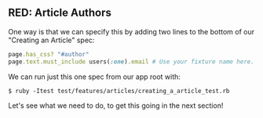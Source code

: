 ## RED: Article Authors

One way is that we can specify this by adding two lines to the bottom of our "Creating an Article" spec:

```ruby
page.has_css? "#author"
page.text.must_include users(:one).email # Use your fixture name here.
```

We can run just this one spec from our app root with:

    $ ruby -Itest test/features/articles/creating_a_article_test.rb

Let's see what we need to do, to get this going in the next section!
